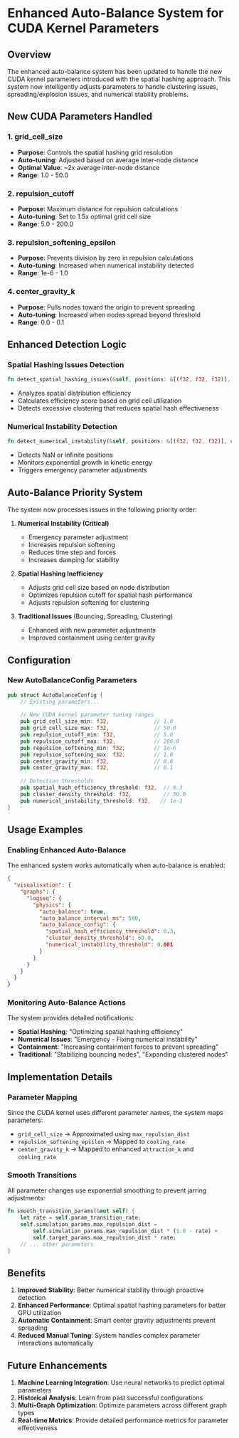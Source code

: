 # Enhanced Auto-Balance System for CUDA Kernel Parameters

## Overview

The enhanced auto-balance system has been updated to handle the new CUDA kernel parameters introduced with the spatial hashing approach. This system now intelligently adjusts parameters to handle clustering issues, spreading/explosion issues, and numerical stability problems.

## New CUDA Parameters Handled

### 1. grid_cell_size
- **Purpose**: Controls the spatial hashing grid resolution
- **Auto-tuning**: Adjusted based on average inter-node distance
- **Optimal Value**: ~2x average inter-node distance
- **Range**: 1.0 - 50.0

### 2. repulsion_cutoff
- **Purpose**: Maximum distance for repulsion calculations
- **Auto-tuning**: Set to 1.5x optimal grid cell size
- **Range**: 5.0 - 200.0

### 3. repulsion_softening_epsilon
- **Purpose**: Prevents division by zero in repulsion calculations
- **Auto-tuning**: Increased when numerical instability detected
- **Range**: 1e-6 - 1.0

### 4. center_gravity_k
- **Purpose**: Pulls nodes toward the origin to prevent spreading
- **Auto-tuning**: Increased when nodes spread beyond threshold
- **Range**: 0.0 - 0.1

## Enhanced Detection Logic

### Spatial Hashing Issues Detection
```rust
fn detect_spatial_hashing_issues(&self, positions: &[(f32, f32, f32)], config: &AutoBalanceConfig) -> (bool, f32)
```
- Analyzes spatial distribution efficiency
- Calculates efficiency score based on grid cell utilization
- Detects excessive clustering that reduces spatial hash effectiveness

### Numerical Instability Detection
```rust
fn detect_numerical_instability(&self, positions: &[(f32, f32, f32)], config: &AutoBalanceConfig) -> bool
```
- Detects NaN or infinite positions
- Monitors exponential growth in kinetic energy
- Triggers emergency parameter adjustments

## Auto-Balance Priority System

The system now processes issues in the following priority order:

1. **Numerical Instability (Critical)**
   - Emergency parameter adjustment
   - Increases repulsion softening
   - Reduces time step and forces
   - Increases damping for stability

2. **Spatial Hashing Inefficiency**
   - Adjusts grid cell size based on node distribution
   - Optimizes repulsion cutoff for spatial hash performance
   - Adjusts repulsion softening for clustering

3. **Traditional Issues** (Bouncing, Spreading, Clustering)
   - Enhanced with new parameter adjustments
   - Improved containment using center gravity

## Configuration

### New AutoBalanceConfig Parameters

```rust
pub struct AutoBalanceConfig {
    // Existing parameters...
    
    // New CUDA kernel parameter tuning ranges
    pub grid_cell_size_min: f32,              // 1.0
    pub grid_cell_size_max: f32,              // 50.0
    pub repulsion_cutoff_min: f32,            // 5.0
    pub repulsion_cutoff_max: f32,            // 200.0
    pub repulsion_softening_min: f32,         // 1e-6
    pub repulsion_softening_max: f32,         // 1.0
    pub center_gravity_min: f32,              // 0.0
    pub center_gravity_max: f32,              // 0.1
    
    // Detection thresholds
    pub spatial_hash_efficiency_threshold: f32,  // 0.3
    pub cluster_density_threshold: f32,          // 50.0
    pub numerical_instability_threshold: f32,   // 1e-3
}
```

## Usage Examples

### Enabling Enhanced Auto-Balance

The enhanced system works automatically when auto-balance is enabled:

```json
{
  "visualisation": {
    "graphs": {
      "logseq": {
        "physics": {
          "auto_balance": true,
          "auto_balance_interval_ms": 500,
          "auto_balance_config": {
            "spatial_hash_efficiency_threshold": 0.3,
            "cluster_density_threshold": 50.0,
            "numerical_instability_threshold": 0.001
          }
        }
      }
    }
  }
}
```

### Monitoring Auto-Balance Actions

The system provides detailed notifications:

- **Spatial Hashing**: "Optimizing spatial hashing efficiency"
- **Numerical Issues**: "Emergency - Fixing numerical instability" 
- **Containment**: "Increasing containment forces to prevent spreading"
- **Traditional**: "Stabilizing bouncing nodes", "Expanding clustered nodes"

## Implementation Details

### Parameter Mapping

Since the CUDA kernel uses different parameter names, the system maps parameters:

- `grid_cell_size` → Approximated using `max_repulsion_dist`
- `repulsion_softening_epsilon` → Mapped to `cooling_rate`
- `center_gravity_k` → Mapped to enhanced `attraction_k` and `cooling_rate`

### Smooth Transitions

All parameter changes use exponential smoothing to prevent jarring adjustments:

```rust
fn smooth_transition_params(&mut self) {
    let rate = self.param_transition_rate;
    self.simulation_params.max_repulsion_dist = 
        self.simulation_params.max_repulsion_dist * (1.0 - rate) + 
        self.target_params.max_repulsion_dist * rate;
    // ... other parameters
}
```

## Benefits

1. **Improved Stability**: Better numerical stability through proactive detection
2. **Enhanced Performance**: Optimal spatial hashing parameters for better GPU utilization
3. **Automatic Containment**: Smart center gravity adjustments prevent spreading
4. **Reduced Manual Tuning**: System handles complex parameter interactions automatically

## Future Enhancements

1. **Machine Learning Integration**: Use neural networks to predict optimal parameters
2. **Historical Analysis**: Learn from past successful configurations
3. **Multi-Graph Optimization**: Optimize parameters across different graph types
4. **Real-time Metrics**: Provide detailed performance metrics for parameter effectiveness
